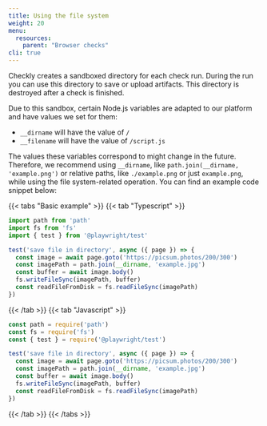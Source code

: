 ```yaml
---
title: Using the file system
weight: 20
menu:
  resources:
    parent: "Browser checks"
cli: true
---
```


Checkly creates a sandboxed directory for each check run. During the run you can use this directory to save or upload artifacts. This directory is destroyed after a check is finished.

Due to this sandbox, certain Node.js variables are adapted to our platform and have values we set for them:
* `__dirname` will have the value of `/`
* `__filename` will have the value of `/script.js`

The values these variables correspond to might change in the future. Therefore, we recommend using `__dirname`, like `path.join(__dirname, 'example.png')` or relative paths, like `./example.png` or just `example.png`, while using the file system-related operation. You can find an example code snippet below:


{{< tabs "Basic example" >}}
{{< tab "Typescript" >}}
```ts
import path from 'path'
import fs from 'fs'
import { test } from '@playwright/test'

test('save file in directory', async ({ page }) => {
  const image = await page.goto('https://picsum.photos/200/300')
  const imagePath = path.join(__dirname, 'example.jpg')
  const buffer = await image.body()
  fs.writeFileSync(imagePath, buffer)
  const readFileFromDisk = fs.readFileSync(imagePath)
})
```
{{< /tab >}}
{{< tab "Javascript" >}}
```js
const path = require('path')
const fs = require('fs')
const { test } = require('@playwright/test')

test('save file in directory', async ({ page }) => {
  const image = await page.goto('https://picsum.photos/200/300')
  const imagePath = path.join(__dirname, 'example.jpg')
  const buffer = await image.body()
  fs.writeFileSync(imagePath, buffer)
  const readFileFromDisk = fs.readFileSync(imagePath)
})
```
{{< /tab >}}
{{< /tabs >}}
